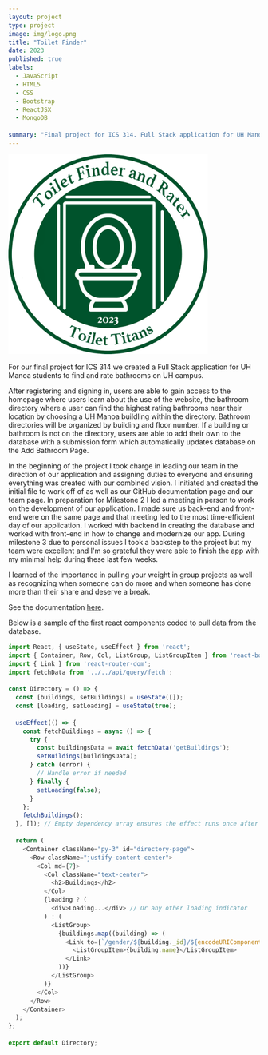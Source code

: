 ```yaml
---
layout: project
type: project
image: img/logo.png
title: "Toilet Finder"
date: 2023
published: true
labels:
  - JavaScript
  - HTML5
  - CSS
  - Bootstrap
  - ReactJSX
  - MongoDB

summary: "Final project for ICS 314. Full Stack application for UH Manoa students to find and rate bathrooms on UH campus."
---
```


<div class="text-center p-4">
  <!-- <img width="120px" src="../img/math-marques.png" class="img-thumbnail" > -->
  <img width="400px" class="img-thumbnail" src="../img/logo.png">
</div>

For our final project for ICS 314 we created a Full Stack application for UH Manoa students to find and rate bathrooms on UH campus.

After registering and signing in, users are able to gain access to the homepage where users learn about the use of the website, the bathroom directory where a user can find the highest rating bathrooms near their location by choosing a UH Manoa buildling within the directory. Bathroom directories will be organized by building and floor number. If a building or bathroom is not on the directory, users are able to add their own to the database with a submission form which automatically updates database on the Add Bathroom Page.

In the beginning of the project I took charge in leading our team in the direction of our application and assigning duties to everyone and ensuring everything was created with our combined vision. I initiated and created the initial file to work off of as well as our GitHub documentation page and our team page. In preparation for Milestone 2 I led a meeting in person to work on the development of our application. I made sure us back-end and front-end were on the same page and that meeting led to the most time-efficient day of our application. I worked with backend in creating the database and worked with front-end in how to change and modernize our app. During milestone 3 due to personal issues I took a backstep to the project but my team were excellent and I'm so grateful they were able to finish the app with my minimal help during these last few weeks.

I learned of the importance in pulling your weight in group projects as well as recognizing when someone can do more and when someone has done more than their share and deserve a break.

See the documentation [here]([https://toilet-titans.github.io/]).

Below is a sample of the first react components coded to pull data from the database.

```js
import React, { useState, useEffect } from 'react';
import { Container, Row, Col, ListGroup, ListGroupItem } from 'react-bootstrap';
import { Link } from 'react-router-dom';
import fetchData from '../../api/query/fetch';

const Directory = () => {
  const [buildings, setBuildings] = useState([]);
  const [loading, setLoading] = useState(true);

  useEffect(() => {
    const fetchBuildings = async () => {
      try {
        const buildingsData = await fetchData('getBuildings');
        setBuildings(buildingsData);
      } catch (error) {
        // Handle error if needed
      } finally {
        setLoading(false);
      }
    };
    fetchBuildings();
  }, []); // Empty dependency array ensures the effect runs once after the initial render

  return (
    <Container className="py-3" id="directory-page">
      <Row className="justify-content-center">
        <Col md={7}>
          <Col className="text-center">
            <h2>Buildings</h2>
          </Col>
          {loading ? (
            <div>Loading...</div> // Or any other loading indicator
          ) : (
            <ListGroup>
              {buildings.map((building) => (
                <Link to={`/gender/${building._id}/${encodeURIComponent(building.name)}`} key={building._id}>
                  <ListGroupItem>{building.name}</ListGroupItem>
                </Link>
              ))}
            </ListGroup>
          )}
        </Col>
      </Row>
    </Container>
  );
};

export default Directory;

```
